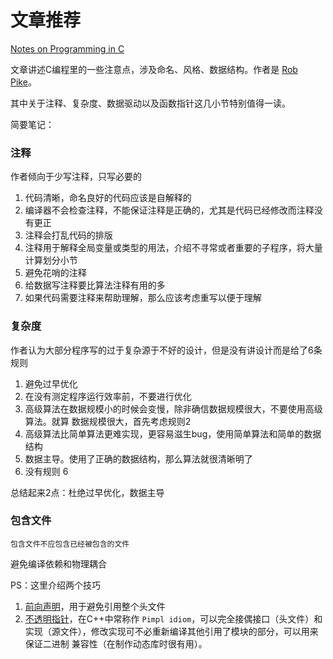 文章推荐
=======
[Notes on Programming in C][1]

文章讲述C编程里的一些注意点，涉及命名、风格、数据结构。作者是 [Rob Pike][2]。

其中关于注释、复杂度、数据驱动以及函数指针这几小节特别值得一读。

简要笔记：

### 注释
作者倾向于少写注释，只写必要的

1.  代码清晰，命名良好的代码应该是自解释的
2.  编译器不会检查注释，不能保证注释是正确的，尤其是代码已经修改而注释没有更正
3.  注释会打乱代码的排版
4.  注释用于解释全局变量或类型的用法，介绍不寻常或者重要的子程序，将大量计算划分小节
5.  避免花哨的注释
6.  给数据写注释要比算法注释有用的多
7.  如果代码需要注释来帮助理解，那么应该考虑重写以便于理解

### 复杂度

作者认为大部分程序写的过于复杂源于不好的设计，但是没有讲设计而是给了6条规则

1.  避免过早优化
2.  在没有测定程序运行效率前，不要进行优化
3.  高级算法在数据规模小的时候会变慢，除非确信数据规模很大，不要使用高级算法。就算
    数据规模很大，首先考虑规则2
4.  高级算法比简单算法更难实现，更容易滋生bug，使用简单算法和简单的数据结构
5.  数据主导。使用了正确的数据结构，那么算法就很清晰明了
6.  没有规则 6

总结起来2点：杜绝过早优化，数据主导

### 包含文件
    包含文件不应包含已经被包含的文件

避免编译依赖和物理耦合

PS：这里介绍两个技巧

1.  [前向声明][3]，用于避免引用整个头文件
2.  [不透明指针][4]，在C++中常称作 `Pimpl idiom`，可以完全接偶接口（头文件）和
    实现（源文件），修改实现可不必重新编译其他引用了模块的部分，可以用来保证二进制
    兼容性（在制作动态库时很有用）。


[1]: http://www.lysator.liu.se/c/pikestyle.html  "Rob Pike: Notes on Programming in C"
[2]: http://zh.wikipedia.org/wiki/%E7%BE%85%E5%8B%83%C2%B7%E6%B4%BE%E5%85%8B  "罗勃·派克"
[3]: http://en.wikipedia.org/wiki/Forward_declaration  "Forward declaration"
[4]: http://en.wikipedia.org/wiki/Opaque_pointer  "Opaque pointer"
